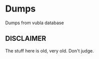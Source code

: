 # Dumps

Dumps from vubla database



## DISCLAIMER 

The stuff here is old, very old. Don't judge. 
